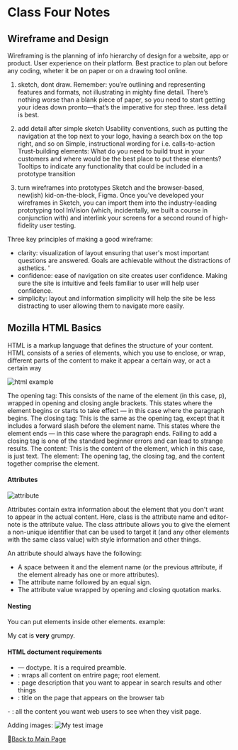 # Class Four Notes

## Wireframe and Design

Wireframing is the planning of info hierarchy of design for a website, app or product. User experience on their platform. Best practice to plan out before any coding, wheter it be on paper or on a drawing tool online. 

1. sketch, dont draw. Remember: you’re outlining and representing features and formats, not illustrating in mighty fine detail. There’s nothing worse than a blank piece of paper, so you need to start getting your ideas down pronto—that’s the imperative for step three.
less detail is best.

2. add detail after simple sketch
Usability conventions, such as putting the navigation at the top next to your logo, having a search box on the top right, and so on
Simple, instructional wording for i.e. calls-to-action
Trust-building elements: What do you need to build trust in your customers and where would be the best place to put these elements?
Tooltips to indicate any functionality that could be included in a prototype transition

3. turn wireframes into prototypes
 Sketch and the browser-based, new(ish) kid-on-the-block, Figma. Once you’ve developed your wireframes in Sketch, you can import them into the industry-leading prototyping tool InVision (which, incidentally, we built a course in conjunction with) and interlink your screens for a second round of high-fidelity user testing.


Three key principles of making a good wireframe:

- clarity: visualization of layout ensuring that user's most important questions are answered. Goals are achievable without the distractions of asthetics. '
- confidence: ease of navigation on site creates user confidence. Making sure the site is intuitive and feels familiar to user will help user confidence.
- simplicity: layout and information simplicity will help the site be less distracting to user allowing them to navigate more easily.


## Mozilla HTML Basics

HTML is a markup language that defines the structure of your content. HTML consists of a series of elements, which you use to enclose, or wrap, different parts of the content to make it appear a certain way, or act a certain way

![html example](https://developer.mozilla.org/en-US/docs/Learn/Getting_started_with_the_web/HTML_basics/grumpy-cat-small.png)

The opening tag: This consists of the name of the element (in this case, p), wrapped in opening and closing angle brackets. This states where the element begins or starts to take effect — in this case where the paragraph begins.
The closing tag: This is the same as the opening tag, except that it includes a forward slash before the element name. This states where the element ends — in this case where the paragraph ends. Failing to add a closing tag is one of the standard beginner errors and can lead to strange results.
The content: This is the content of the element, which in this case, is just text.
The element: The opening tag, the closing tag, and the content together comprise the element.

#### Attributes

![attribute](https://developer.mozilla.org/en-US/docs/Learn/Getting_started_with_the_web/HTML_basics/grumpy-cat-attribute-small.png)

Attributes contain extra information about the element that you don't want to appear in the actual content. Here, class is the attribute name and editor-note is the attribute value. The class attribute allows you to give the element a non-unique identifier that can be used to target it (and any other elements with the same class value) with style information and other things.

An attribute should always have the following:

- A space between it and the element name (or the previous attribute, if the element already has one or more attributes).
- The attribute name followed by an equal sign.
- The attribute value wrapped by opening and closing quotation marks.

#### Nesting

You can put elements inside other elements. example:
    <p>My cat is <strong>very</strong> grumpy.</p>

#### HTML doctument requirements

- <!DOCTYPE html> — doctype. It is a required preamble.
- <html></html> : wraps all content on entrire page; root element. 
- <head></head> : page description that you want to appear in search results and other things
- <title></title> : title on the page that appears on the browser tab
-<body></body> : all the content you want web users to see when they visit page. 

Adding images: 
<img src="images/firefox-icon.png" alt="My test image">

📔[Back to Main Page](README.md)